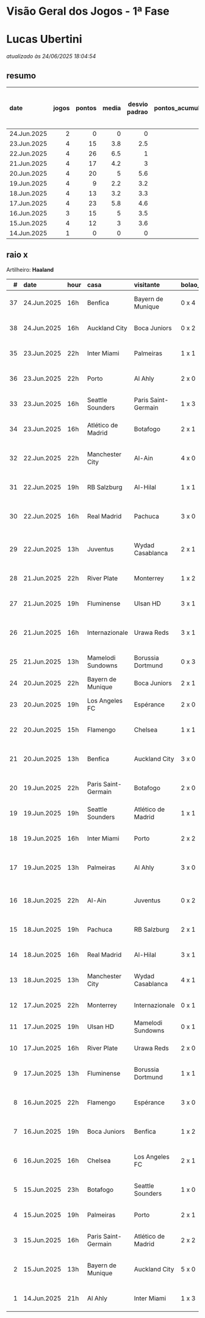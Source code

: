 # Visão Geral dos Jogos - 1ª Fase

# Lucas Ubertini

_atualizado às 24/06/2025 18:04:54_

## resumo

| date        |   jogos |   pontos |   media |   desvio padrao |   pontos_acumulados |   1-Placar exato |   2-Vencedor + gols de um time |   3-Vencedor correto |   4-Gols de um time |   5-Nenhum acerto |
|:------------|--------:|---------:|--------:|----------------:|--------------------:|-----------------:|-------------------------------:|---------------------:|--------------------:|------------------:|
| 24.Jun.2025 |       2 |        0 |     0   |             0   |                 150 |                0 |                              0 |                    0 |                   0 |                 2 |
| 23.Jun.2025 |       4 |       15 |     3.8 |             2.5 |                 150 |                0 |                              0 |                    3 |                   0 |                 1 |
| 22.Jun.2025 |       4 |       26 |     6.5 |             1   |                 135 |                0 |                              3 |                    1 |                   0 |                 0 |
| 21.Jun.2025 |       4 |       17 |     4.2 |             3   |                 109 |                0 |                              1 |                    2 |                   0 |                 1 |
| 20.Jun.2025 |       4 |       20 |     5   |             5.6 |                  92 |                1 |                              1 |                    0 |                   1 |                 1 |
| 19.Jun.2025 |       4 |        9 |     2.2 |             3.2 |                  72 |                0 |                              1 |                    0 |                   2 |                 1 |
| 18.Jun.2025 |       4 |       13 |     3.2 |             3.3 |                  63 |                0 |                              1 |                    1 |                   1 |                 1 |
| 17.Jun.2025 |       4 |       23 |     5.8 |             4.6 |                  50 |                1 |                              0 |                    2 |                   1 |                 0 |
| 16.Jun.2025 |       3 |       15 |     5   |             3.5 |                  27 |                0 |                              2 |                    0 |                   1 |                 0 |
| 15.Jun.2025 |       4 |       12 |     3   |             3.6 |                  12 |                0 |                              1 |                    1 |                   0 |                 2 |
| 14.Jun.2025 |       1 |        0 |     0   |             0   |                   0 |                0 |                              0 |                    0 |                   0 |                 1 |

## raio x

Artilheiro: **Haaland**

|   # | date        | hour   | casa                | visitante           | bolao_placar   | bolao_time          | real_placar   | real_time           |   pontos | criterio                     |   pontos_acumulados |
|----:|:------------|:-------|:--------------------|:--------------------|:---------------|:--------------------|:--------------|:--------------------|---------:|:-----------------------------|--------------------:|
|  37 | 24.Jun.2025 | 16h    | Benfica             | Bayern de Munique   | 0 x 4          | Bayern de Munique   | 1 x 0         | Benfica             |        0 | 5-Nenhum acerto              |                 150 |
|  38 | 24.Jun.2025 | 16h    | Auckland City       | Boca Juniors        | 0 x 2          | Boca Juniors        | 1 x 1         | empate              |        0 | 5-Nenhum acerto              |                 150 |
|  35 | 23.Jun.2025 | 22h    | Inter Miami         | Palmeiras           | 1 x 1          | empate              | 2 x 2         | empate              |        5 | 3-Vencedor correto           |                 150 |
|  36 | 23.Jun.2025 | 22h    | Porto               | Al Ahly             | 2 x 0          | Porto               | 4 x 4         | empate              |        0 | 5-Nenhum acerto              |                 150 |
|  33 | 23.Jun.2025 | 16h    | Seattle Sounders    | Paris Saint-Germain | 1 x 3          | Paris Saint-Germain | 0 x 2         | Paris Saint-Germain |        5 | 3-Vencedor correto           |                 140 |
|  34 | 23.Jun.2025 | 16h    | Atlético de Madrid  | Botafogo            | 2 x 1          | Atlético de Madrid  | 1 x 0         | Atlético de Madrid  |        5 | 3-Vencedor correto           |                 145 |
|  32 | 22.Jun.2025 | 22h    | Manchester City     | Al-Ain              | 4 x 0          | Manchester City     | 6 x 0         | Manchester City     |        7 | 2-Vencedor + gols de um time |                 135 |
|  31 | 22.Jun.2025 | 19h    | RB Salzburg         | Al-Hilal            | 1 x 1          | empate              | 0 x 0         | empate              |        5 | 3-Vencedor correto           |                 128 |
|  30 | 22.Jun.2025 | 16h    | Real Madrid         | Pachuca             | 3 x 0          | Real Madrid         | 3 x 1         | Real Madrid         |        7 | 2-Vencedor + gols de um time |                 123 |
|  29 | 22.Jun.2025 | 13h    | Juventus            | Wydad Casablanca    | 2 x 1          | Juventus            | 4 x 1         | Juventus            |        7 | 2-Vencedor + gols de um time |                 116 |
|  28 | 21.Jun.2025 | 22h    | River Plate         | Monterrey           | 1 x 2          | Monterrey           | 0 x 0         | empate              |        0 | 5-Nenhum acerto              |                 109 |
|  27 | 21.Jun.2025 | 19h    | Fluminense          | Ulsan HD            | 3 x 1          | Fluminense          | 4 x 2         | Fluminense          |        5 | 3-Vencedor correto           |                 109 |
|  26 | 21.Jun.2025 | 16h    | Internazionale      | Urawa Reds          | 3 x 1          | Internazionale      | 2 x 1         | Internazionale      |        7 | 2-Vencedor + gols de um time |                 104 |
|  25 | 21.Jun.2025 | 13h    | Mamelodi Sundowns   | Borussia Dortmund   | 0 x 3          | Borussia Dortmund   | 3 x 4         | Borussia Dortmund   |        5 | 3-Vencedor correto           |                  97 |
|  24 | 20.Jun.2025 | 22h    | Bayern de Munique   | Boca Juniors        | 2 x 1          | Bayern de Munique   | 2 x 1         | Bayern de Munique   |       12 | 1-Placar exato               |                  92 |
|  23 | 20.Jun.2025 | 19h    | Los Angeles FC      | Espérance           | 2 x 0          | Los Angeles FC      | 0 x 1         | Espérance           |        0 | 5-Nenhum acerto              |                  80 |
|  22 | 20.Jun.2025 | 15h    | Flamengo            | Chelsea             | 1 x 1          | empate              | 3 x 1         | Flamengo            |        1 | 4-Gols de um time            |                  80 |
|  21 | 20.Jun.2025 | 13h    | Benfica             | Auckland City       | 3 x 0          | Benfica             | 6 x 0         | Benfica             |        7 | 2-Vencedor + gols de um time |                  79 |
|  20 | 19.Jun.2025 | 22h    | Paris Saint-Germain | Botafogo            | 2 x 0          | Paris Saint-Germain | 0 x 1         | Botafogo            |        0 | 5-Nenhum acerto              |                  72 |
|  19 | 19.Jun.2025 | 19h    | Seattle Sounders    | Atlético de Madrid  | 1 x 1          | empate              | 1 x 3         | Atlético de Madrid  |        1 | 4-Gols de um time            |                  72 |
|  18 | 19.Jun.2025 | 16h    | Inter Miami         | Porto               | 2 x 2          | empate              | 2 x 1         | Inter Miami         |        1 | 4-Gols de um time            |                  71 |
|  17 | 19.Jun.2025 | 13h    | Palmeiras           | Al Ahly             | 3 x 0          | Palmeiras           | 2 x 0         | Palmeiras           |        7 | 2-Vencedor + gols de um time |                  70 |
|  16 | 18.Jun.2025 | 22h    | Al-Ain              | Juventus            | 0 x 2          | Juventus            | 0 x 5         | Juventus            |        7 | 2-Vencedor + gols de um time |                  63 |
|  15 | 18.Jun.2025 | 19h    | Pachuca             | RB Salzburg         | 2 x 1          | Pachuca             | 1 x 2         | RB Salzburg         |        0 | 5-Nenhum acerto              |                  56 |
|  14 | 18.Jun.2025 | 16h    | Real Madrid         | Al-Hilal            | 3 x 1          | Real Madrid         | 1 x 1         | empate              |        1 | 4-Gols de um time            |                  56 |
|  13 | 18.Jun.2025 | 13h    | Manchester City     | Wydad Casablanca    | 4 x 1          | Manchester City     | 2 x 0         | Manchester City     |        5 | 3-Vencedor correto           |                  55 |
|  12 | 17.Jun.2025 | 22h    | Monterrey           | Internazionale      | 0 x 1          | Internazionale      | 1 x 1         | empate              |        1 | 4-Gols de um time            |                  50 |
|  11 | 17.Jun.2025 | 19h    | Ulsan HD            | Mamelodi Sundowns   | 0 x 1          | Mamelodi Sundowns   | 0 x 1         | Mamelodi Sundowns   |       12 | 1-Placar exato               |                  49 |
|  10 | 17.Jun.2025 | 16h    | River Plate         | Urawa Reds          | 2 x 0          | River Plate         | 3 x 1         | River Plate         |        5 | 3-Vencedor correto           |                  37 |
|   9 | 17.Jun.2025 | 13h    | Fluminense          | Borussia Dortmund   | 1 x 1          | empate              | 0 x 0         | empate              |        5 | 3-Vencedor correto           |                  32 |
|   8 | 16.Jun.2025 | 22h    | Flamengo            | Espérance           | 3 x 0          | Flamengo            | 2 x 0         | Flamengo            |        7 | 2-Vencedor + gols de um time |                  27 |
|   7 | 16.Jun.2025 | 19h    | Boca Juniors        | Benfica             | 1 x 2          | Benfica             | 2 x 2         | empate              |        1 | 4-Gols de um time            |                  20 |
|   6 | 16.Jun.2025 | 16h    | Chelsea             | Los Angeles FC      | 2 x 1          | Chelsea             | 2 x 0         | Chelsea             |        7 | 2-Vencedor + gols de um time |                  19 |
|   5 | 15.Jun.2025 | 23h    | Botafogo            | Seattle Sounders    | 1 x 0          | Botafogo            | 2 x 1         | Botafogo            |        5 | 3-Vencedor correto           |                  12 |
|   4 | 15.Jun.2025 | 19h    | Palmeiras           | Porto               | 2 x 1          | Palmeiras           | 0 x 0         | empate              |        0 | 5-Nenhum acerto              |                   7 |
|   3 | 15.Jun.2025 | 16h    | Paris Saint-Germain | Atlético de Madrid  | 2 x 2          | empate              | 4 x 0         | Paris Saint-Germain |        0 | 5-Nenhum acerto              |                   7 |
|   2 | 15.Jun.2025 | 13h    | Bayern de Munique   | Auckland City       | 5 x 0          | Bayern de Munique   | 10 x 0        | Bayern de Munique   |        7 | 2-Vencedor + gols de um time |                   7 |
|   1 | 14.Jun.2025 | 21h    | Al Ahly             | Inter Miami         | 1 x 3          | Inter Miami         | 0 x 0         | empate              |        0 | 5-Nenhum acerto              |                   0 |
